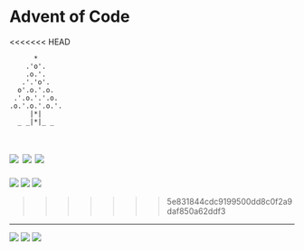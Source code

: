 # Advent of Code

<<<<<<< HEAD
```
      *
    .'o'.
    .o.'.
   .'.'o'.
  o'.o.'.o.
 .'.o.'.'.o.
.o.'.o.'.o.'.
     |*|
  _ _|*|_ _
```

![](https://img.shields.io/badge/2021%20📅-3-blue) ![](https://img.shields.io/badge/stars%20⭐-5-yellow) ![](https://img.shields.io/badge/days%20completed-2-red)
=======
![](https://img.shields.io/badge/2021%20📅-4-blue) ![](https://img.shields.io/badge/stars%20⭐-6-yellow) ![](https://img.shields.io/badge/days%20completed-3-red)
>>>>>>> 5e831844cdc9199500dd8c0f2a9daf850a62ddf3

---

![](https://img.shields.io/badge/2020%20📅-orange) ![](https://img.shields.io/badge/2020%20⭐-18-yellow) ![](https://img.shields.io/badge/2020%20completed-7-red)
